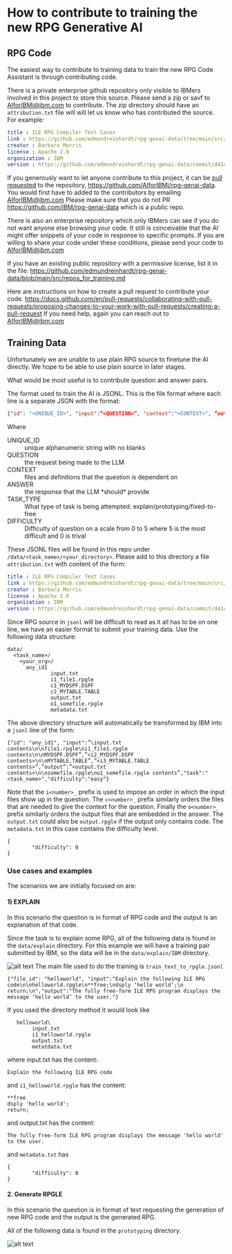 # How to contribute to training the new RPG Generative AI

## RPG Code

The easiest way to contribute to training data to train the new RPG Code Assistant is through contributing code.

There is a private enterprise github repository only visible to IBMers involved in this project to store this source.
Please send a zip or savf to <AIforIBMi@ibm.com> to contribute.  The zip directory should have an `attribution.txt` file will will let us know who has contributed the source.  For example:

```yaml
title : ILE RPG Compiler Test Cases
link : https://github.com/edmundreinhardt/rpg-genai-data/tree/main/src/001compiler_tests/
creator : Barbara Morris
license : Apache 2.0
organization : IBM
version : https://github.com/edmundreinhardt/rpg-genai-data/commit/d41c5d45a58653d7d12958be6c2b739cb5d7e902
```

If you generously want to let anyone contribute to this project, it can be [pull requested](https://docs.github.com/en/pull-requests/collaborating-with-pull-requests/proposing-changes-to-your-work-with-pull-requests/creating-a-pull-request) to the repository, <https://github.com/AIforIBMi/rpg-genai-data>.  You would first have to added to the contributors by emailing <AIforIBMi@ibm.com>
Please make sure that you do not PR <https://github.com/IBM/rpg-genai-data> which is a public repo.

There is also an enterprise repository which only IBMers can see if you do not want anyone else browsing your code. It still is conceivable that the AI might offer snippets of your code in response to specific prompts.  If you are willing to share your code under these conditions, please send your code to <AIforIBMi@ibm.com>

If you have an existing public repository with a permissive license, list it in the file:
https://github.com/edmundreinhardt/rpg-genai-data/blob/main/src/repos_for_training.md

Here are instructions on how to create a pull request to contribute your code. https://docs.github.com/en/pull-requests/collaborating-with-pull-requests/proposing-changes-to-your-work-with-pull-requests/creating-a-pull-request
If you need help, again you can reach out to AIforIBMi@ibm.com

## Training Data

Unfortunately we are unable to use plain RPG source to finetune the AI directly. We hope to be able to use plain source in later stages.

What would be most useful is to contribute question and answer pairs.

The format used to train the AI is JSONL.  This is the file format where each line is a separate JSON with the format:
```json
{"id": "<UNIQUE_ID>", "input":”<QUESTION>”, "context":"<CONTEXT>", ”output”:”<ANSWER>”, "task":"<TASK>", "difficulty" : "<DIFFICULTY>"}
```
Where 
<dl>
<dt>UNIQUE_ID</dt> 
<dd>unique alphanumeric string with no blanks<dd>
<dt>QUESTION</dt> 
<dd>the request being made to the LLM</dd>
<dt>CONTEXT</dt>
<dd>files and definitions that the question is dependent on</dd>
<dt>ANSWER</dt>
<dd>the response that the LLM *should* provide</dd>
<dt>TASK_TYPE</dt> 
<dd>What type of task is being attempted: explain/prototyping/fixed-to-free</dd>
<dt>DIFFICULTY</dt> 
<dd>Difficulty of question on a scale from 0 to 5 where 5 is the most difficult and 0 is trival</dd>
</dl>

These JSONL files will be found in this repo under ```/data/<task_name>/<your_directory>```.
Please add to this directory a file `attribution.txt` with content of the form:

```yaml
title : ILE RPG Compiler Test Cases
link : https://github.com/edmundreinhardt/rpg-genai-data/tree/main/src/001compiler_tests/
creator : Barbara Morris
license : Apache 2.0
organization : IBM
version : https://github.com/edmundreinhardt/rpg-genai-data/commit/d41c5d45a58653d7d12958be6c2b739cb5d7e902
```

Since RPG source in `jsonl` will be difficult to read as it all has to be on one line, we have an easier format to submit your training data.  Use the following data structure:

```
data/
  <task_name>/
    <your_org>/
      any_id1
              input.txt
              i1_file1.rpgle
              c1_MYDSPF.DSPF
              c2_MYTABLE.TABLE
              output.txt
              o1_somefile.rpgle
              metadata.txt
```
The above directory structure will automatically be transformed by IBM into a `jsonl` line of the form:
```
{"id": "any_id1", "input":”\input.txt contents\n\nfile1.rpgle\ni1_file1.rpgle contents\n\nMYDSPF.DSPF”,”<i2_MYDSPF.DSPF contents>\n\nMYTABLE.TABLE”,”<i3_MYTABLE.TABLE contents>”,”output”:”<output.txt contents>\n\nsomefile.rpgle\no1_somefile.rpgle contents”,"task":"<task_name>","difficulty":"easy"}
```
Note that the `i<number>_` prefix is used to impose an order in which the input files show up in the question.  The `c<number>_` prefix similarly orders the files that are needed to give the context for the question. Finally the `o<number>_` prefix similarly orders the output files that are embedded in the answer.  The `output.txt` could also be `output.rpgle` if the output only contains code.  The `metadata.txt` in this case contains the difficulty level.
```
{
        "difficulty": 0
}
```

### Use cases and examples
The scenarios we are initially focused on are:

#### 1) EXPLAIN

In this scenario the question is in format of RPG code and the output is an explanation of that code.

Since the task is to explain some RPG, all of the following data is found in the `data/explain` directory.
For this example we will have a training pair submitted by IBM, so the data will be in the `data/explain/IBM` directory. 

![alt text](media/explain_structure.png)
The main file used to do the training is `train_text_to_rpgle.jsonl`

```
{"file_id": "helloworld", "input":"Explain the following ILE RPG code\n\nhelloworld.rpgle\n**free;\ndsply ‘hello world’;\n
return;\n","output":"The fully free-form ILE RPG program displays the message ‘hello world’ to the user."}
```

If you used the directory method it would look like
```
   helloworld\
        input.txt
        i1_helloworld.rpgle
        output.txt
        metatdata.txt
```

where input.txt has the content:
```
Explain the following ILE RPG code
```

and `i1_helloworld.rpgle` has the content:
```
**free
dsply 'hello world';
return;
```

and output.txt has the content:
```
The fully free-form ILE RPG program displays the message 'hello world' to the user.
```

and `metadata.txt` has
```
{
        "difficulty": 0
}
```

#### 2. Generate RPGLE

In this scenario the question is in format of text requesting the generation of new RPG code and the output is the generated RPG.

All of the following data is found in the `prototyping` directory.

![alt text](media/proto_structure.png)

